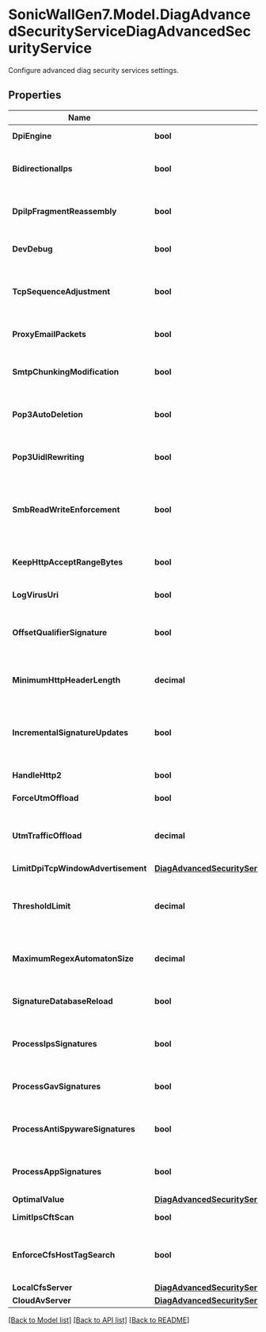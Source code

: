 # SonicWallGen7.Model.DiagAdvancedSecurityServiceDiagAdvancedSecurityService
Configure advanced diag security services settings.

## Properties

Name | Type | Description | Notes
------------ | ------------- | ------------- | -------------
**DpiEngine** | **bool** | Enable DPI engine. | [optional] 
**BidirectionalIps** | **bool** | Enable applying IPS signatures bidirectionally. | [optional] 
**DpiIpFragmentReassembly** | **bool** | Enable IP fragment reassembly in DPI. | [optional] 
**DevDebug** | **bool** | Enable extra dev debug info. | [optional] 
**TcpSequenceAdjustment** | **bool** | Enable TCP expected sequence adjustment in DPI. | [optional] 
**ProxyEmailPackets** | **bool** | Enable proxy email packets in DPI. | [optional] 
**SmtpChunkingModification** | **bool** | Enable App-Firewall SMTP CHUNKING modification. | [optional] 
**Pop3AutoDeletion** | **bool** | Enable gateway AV POP3 auto deletion. | [optional] 
**Pop3UidlRewriting** | **bool** | Enable gateway AV POP3 UIDL rewriting. | [optional] 
**SmbReadWriteEnforcement** | **bool** | Enable gateway AV SMB read/write ordering enforcement. | [optional] 
**KeepHttpAcceptRangeBytes** | **bool** | Keep HTTP header Accept-range: bytes. | [optional] 
**LogVirusUri** | **bool** | Enable log virus URI. | [optional] 
**OffsetQualifierSignature** | **bool** | Enable apply signatures containing file offset qualifiers. | [optional] 
**MinimumHttpHeaderLength** | **decimal** | Set minimum HTTP header length (0 to disable). | [optional] 
**IncrementalSignatureUpdates** | **bool** | Enable incremental updates to IDP, GAV and SPY signature databases. | [optional] 
**HandleHttp2** | **bool** | Enable handle HTTP/2. | [optional] 
**ForceUtmOffload** | **bool** | Enable force UTM offload. | [optional] 
**UtmTrafficOffload** | **decimal** | Set Active/Active UTM traffic Offload percentage. | [optional] 
**LimitDpiTcpWindowAdvertisement** | [**DiagAdvancedSecurityServiceDiagAdvancedSecurityServiceLimitDpiTcpWindowAdvertisement**](DiagAdvancedSecurityServiceDiagAdvancedSecurityServiceLimitDpiTcpWindowAdvertisement.md) |  | [optional] 
**ThresholdLimit** | **decimal** | Threshold above which size limits are enforced on regex automaton. | [optional] 
**MaximumRegexAutomatonSize** | **decimal** | Maximum allowed size for regex automaton. | [optional] 
**SignatureDatabaseReload** | **bool** | Enable signature database reload. | [optional] 
**ProcessIpsSignatures** | **bool** | Enable processing of IPS signatures. | [optional] 
**ProcessGavSignatures** | **bool** | Enable processing of GAV signatures. | [optional] 
**ProcessAntiSpywareSignatures** | **bool** | Enable processing of Anti-Spyware signatures. | [optional] 
**ProcessAppSignatures** | **bool** | Enable processing of App signatures. | [optional] 
**OptimalValue** | [**DiagAdvancedSecurityServiceDiagAdvancedSecurityServiceOptimalValue**](DiagAdvancedSecurityServiceDiagAdvancedSecurityServiceOptimalValue.md) |  | [optional] 
**LimitIpsCftScan** | **bool** | Enable limit IPS CFT scan. | [optional] 
**EnforceCfsHostTagSearch** | **bool** | Enable enforcement of host tag search for CFS. | [optional] 
**LocalCfsServer** | [**DiagAdvancedSecurityServiceDiagAdvancedSecurityServiceLocalCfsServer**](DiagAdvancedSecurityServiceDiagAdvancedSecurityServiceLocalCfsServer.md) |  | [optional] 
**CloudAvServer** | [**DiagAdvancedSecurityServiceDiagAdvancedSecurityServiceCloudAvServer**](DiagAdvancedSecurityServiceDiagAdvancedSecurityServiceCloudAvServer.md) |  | [optional] 

[[Back to Model list]](../README.md#documentation-for-models) [[Back to API list]](../README.md#documentation-for-api-endpoints) [[Back to README]](../README.md)

